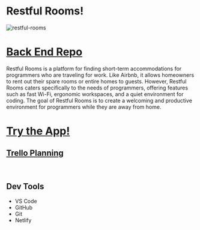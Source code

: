 <h1>Restful Rooms!</h1>


<img src="" alt="restful-rooms">

<h1>
<a href="https://github.com/izabela2279/restful-rooms-front-end" rel="nofollow">Back End Repo</a>
</h1>

<p>Restful Rooms is a platform for finding short-term accommodations for programmers who are traveling for work. Like Airbnb, it allows homeowners to rent out their spare rooms or entire homes to guests. However, Restful Rooms caters specifically to the needs of programmers, offering features such as fast Wi-Fi, ergonomic workspaces, and a quiet environment for coding. The goal of Restful Rooms is to create a welcoming and productive environment for programmers while they are away from home.</p>

<h1>
<a href="https://restful-rooms.netlify.app/" rel="nofollow">Try the App!</a>
</h1>

<h2> 
<a href="https://trello.com/b/TlP5Zb3O/restful-rooms"> Trello Planning</a>
</h2>

<br>

<h2>Dev Tools</h2>

<ul>
<li>VS Code</li>
<li>GitHub</li>
<li>Git</li>
<li>Netlify</li>
</ul>